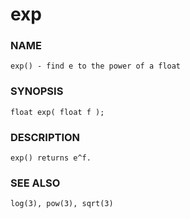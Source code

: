 # exp

### NAME

    exp() - find e to the power of a float

### SYNOPSIS

    float exp( float f );

### DESCRIPTION

    exp() returns e^f.

### SEE ALSO

    log(3), pow(3), sqrt(3)

